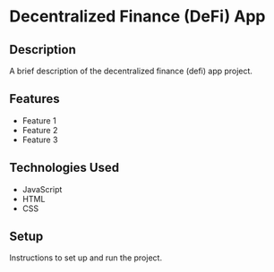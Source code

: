 # Decentralized Finance (DeFi) App

## Description

A brief description of the decentralized finance (defi) app project.

## Features

- Feature 1
- Feature 2
- Feature 3

## Technologies Used

- JavaScript
- HTML
- CSS

## Setup

Instructions to set up and run the project.
